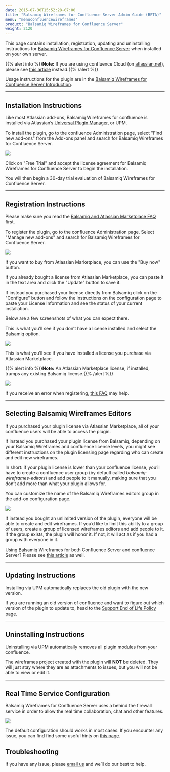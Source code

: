 ```yaml
---
date: 2015-07-30T15:52:28-07:00
title: "Balsamiq Wireframes for Confluence Server Admin Guide (BETA)"
menu: "menuconfluencewireframes"
product: "Balsamiq Wireframes for Confluence Server"
weight: 2120
---
```


This page contains installation, registration, updating and uninstalling instructions for [Balsamiq Wireframes for Confluence Server](https://marketplace.atlassian.com/plugins/com.balsamiq.confluence.plugins.mockups/server/overview) when installed on your own server.

{{% alert info %}}**Note:** If you are using confluence Cloud (on [atlassian.net](http://atlassian.net)), please see [this article](https://docs.balsamiq.com/confluence/cloud/admin-guide-cloud/) instead.{{% /alert %}}

Usage instructions for the plugin are in the [Balsamiq Wireframes for Confluence Server Introduction](../intro/).

* * *

## Installation Instructions

Like most Atlassian add-ons, Balsamiq Wireframes for confluence is installed via Atlassian’s [Universal Plugin Manager](https://plugins.atlassian.com/plugins/com.atlassian.upm.atlassian-universal-plugin-manager-plugin), or UPM.

To install the plugin, go to the confluence Administration page, select "Find new add-ons" from the Add-ons panel and search for Balsamiq Wireframes for Confluence Server.

![](https://media.balsamiq.com/img/support/installation/confluence-install-server1.png)

Click on "Free Trial" and accept the license agreement for Balsamiq Wireframes for Confluence Server to begin the installation.

You will then begin a 30-day trial evaluation of Balsamiq Wireframes for Confluence Server.

* * *

## Registration Instructions

Please make sure you read the [Balsamiq and Atlassian Marketplace FAQ](https://support.balsamiq.com/sales/marketplace/) first.

To register the plugin, go to the confluence Administration page. Select "Manage new add-ons" and search for Balsamiq Wireframes for Confluence Server.

![](//media.balsamiq.com/img/support/docs/confluence/wireframes/admin-guide-4.png)

If you want to buy from Atlassian Marketplace, you can use the "Buy now" button.

If you already bought a license from Atlassian Marketplace, you can paste it in the text area and click the "Update" button to save it.

If instead you purchased your license directly from Balsamiq click on the "Configure" button and follow the instructions on the configuration page to paste your License Information and see the status of your current installation.

Below are a few screenshots of what you can expect there.

This is what you’ll see if you don’t have a license installed and select the Balsamiq option.

![](//media.balsamiq.com/img/support/docs/confluence/wireframes/admin-guide-2.png)

This is what you’ll see if you have installed a license you purchase via Atlassian Marketplace.

{{% alert info %}}**Note:** An Atlassian Marketplace license, if installed, trumps any existing Balsamiq license.{{% /alert %}}

![](//media.balsamiq.com/img/support/docs/confluence/wireframes/admin-guide-3.png)


If you receive an error when registering, [this FAQ](https://support.balsamiq.com/plugins/failedtovalidatelicense/) may help.

* * *

## Selecting Balsamiq Wireframes Editors

If you purchased your plugin license via Atlassian Marketplace, all of your confluence users will be able to access the plugin.

If instead you purchased your plugin license from Balsamiq, depending on your Balsamiq Wireframes and confluence license levels, you might see different instructions on the plugin licensing page regarding who can create and edit new wireframes.

In short: if your plugin license is lower than your confluence license, you’ll have to create a confluence user group (by default called _balsamiq-wireframes-editors_) and add people to it manually, making sure that you don’t add more than what your plugin allows for.

You can customize the name of the Balsamiq Wireframes editors group in the add-on configuration page.

![](//media.balsamiq.com/img/support/docs/confluence/wireframes/admin-guide-6.png)


If instead you bought an unlimited version of the plugin, everyone will be able to create and edit wireframes. If you’d like to limit this ability to a group of users, create a group of licensed wireframes editors and add people to it. If the group exists, the plugin will honor it. If not, it will act as if you had a group with everyone in it.

Using Balsamiq Wireframes for both Confluence Server and confluence Server? Please see [this article](https://support.balsamiq.com/plugins/atlassianldap/) as well.

* * *

## Updating Instructions

Installing via UPM automatically replaces the old plugin with the new version.

If you are running an old version of confluence and want to figure out which version of the plugin to update to, head to the [Support End of Life Policy](https://support.balsamiq.com/sales/atlassianeol/) page.

* * *

## Uninstalling Instructions

Uninstalling via UPM automatically removes all plugin modules from your confluence.

The wireframes project created with the plugin will **NOT** be deleted. They will just stay where they are as attachments to issues, but you will not be able to view or edit it.

* * *

## Real Time Service Configuration

Balsamiq Wireframes for Confluence Server uses a behind the firewall service in order to allow the real time collaboration, chat and other features.

![](//media.balsamiq.com/img/support/docs/confluence/wireframes/rtc-troubleshooting-2.png)

The default configuration should works in most cases. If you encounter any issue, you can find find some useful hints on [this page](../rtc-troubleshooting/).

## Troubleshooting

If you have any issue, please [email us](https://balsamiq.com/company/contact/#/t/m4j) and we’ll do our best to help.
